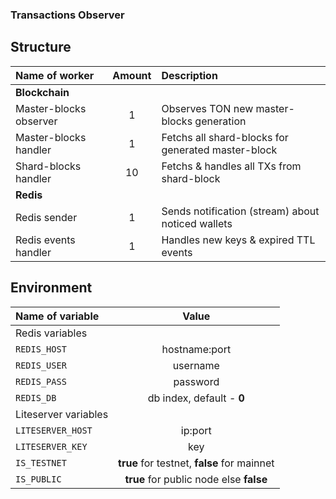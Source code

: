 ### Transactions Observer
## Structure
|Name of worker|Amount|Description|
|:-------------|:----:|:----------|
|**Blockchain**||
|Master-blocks observer|1|Observes TON new master-blocks generation|
|Master-blocks handler|1|Fetchs all shard-blocks for generated master-block|
|Shard-blocks handler|10|Fetchs & handles all TXs from shard-block|
|**Redis**||
|Redis sender|1|Sends notification (stream) about noticed wallets|
|Redis events handler|1|Handles new keys & expired TTL events|

## Environment

|Name of variable|Value|
|:---------------|:---:|
|Redis variables||
|`REDIS_HOST`|hostname:port|
|`REDIS_USER`|username|
|`REDIS_PASS`|password|
|`REDIS_DB`|db index, default - **0**|
|Liteserver variables||
|`LITESERVER_HOST`|ip:port|
|`LITESERVER_KEY`|key|
|`IS_TESTNET`|**true** for testnet, **false** for mainnet|
|`IS_PUBLIC`|**true** for public node else **false**|